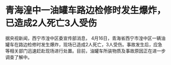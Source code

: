 # 青海湟中一油罐车路边检修时发生爆炸，已造成2人死亡3人受伤

据央视新闻，西宁市湟中区委宣传部消息，
4月16日，青海省西宁市湟中区一辆油罐车在路边检修时发生爆炸，现场已造成2人死亡，3人受伤。事故发生后，应急等相关部门迅速赶赴现场进行处置。目前，油罐车所装物质及事故原因正在进一步调查了解中。


